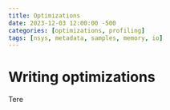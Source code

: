 ```yaml
---
title: Optimizations
date: 2023-12-03 12:00:00 -500
categories: [optimizations, profiling]
tags: [nsys, metadata, samples, memory, io]
---
```


# Writing optimizations

Tere
